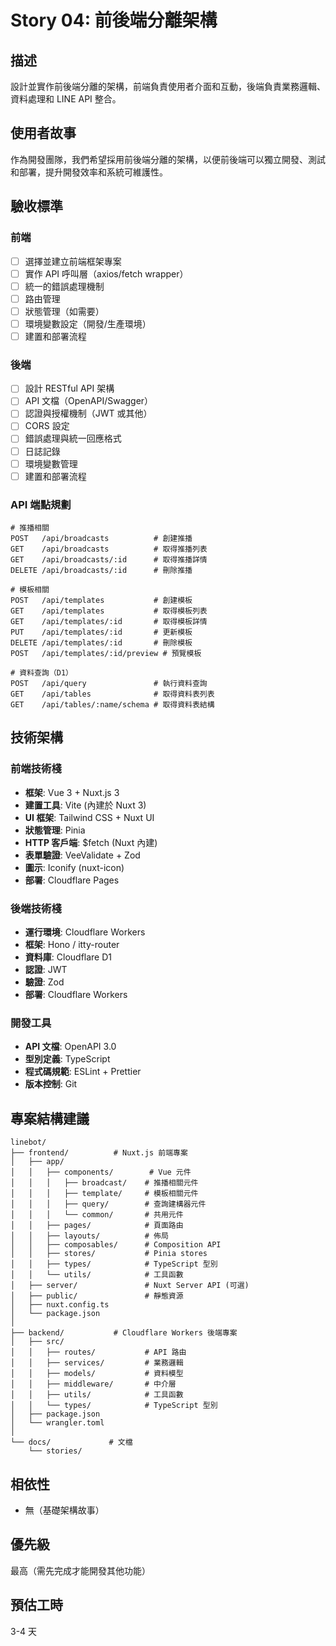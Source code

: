 # Story 04: 前後端分離架構

## 描述
設計並實作前後端分離的架構，前端負責使用者介面和互動，後端負責業務邏輯、資料處理和 LINE API 整合。

## 使用者故事
作為開發團隊，我們希望採用前後端分離的架構，以便前後端可以獨立開發、測試和部署，提升開發效率和系統可維護性。

## 驗收標準

### 前端
- [ ] 選擇並建立前端框架專案
- [ ] 實作 API 呼叫層（axios/fetch wrapper）
- [ ] 統一的錯誤處理機制
- [ ] 路由管理
- [ ] 狀態管理（如需要）
- [ ] 環境變數設定（開發/生產環境）
- [ ] 建置和部署流程

### 後端
- [ ] 設計 RESTful API 架構
- [ ] API 文檔（OpenAPI/Swagger）
- [ ] 認證與授權機制（JWT 或其他）
- [ ] CORS 設定
- [ ] 錯誤處理與統一回應格式
- [ ] 日誌記錄
- [ ] 環境變數管理
- [ ] 建置和部署流程

### API 端點規劃
```
# 推播相關
POST   /api/broadcasts          # 創建推播
GET    /api/broadcasts          # 取得推播列表
GET    /api/broadcasts/:id      # 取得推播詳情
DELETE /api/broadcasts/:id      # 刪除推播

# 模板相關
POST   /api/templates           # 創建模板
GET    /api/templates           # 取得模板列表
GET    /api/templates/:id       # 取得模板詳情
PUT    /api/templates/:id       # 更新模板
DELETE /api/templates/:id       # 刪除模板
POST   /api/templates/:id/preview # 預覽模板

# 資料查詢（D1）
POST   /api/query               # 執行資料查詢
GET    /api/tables              # 取得資料表列表
GET    /api/tables/:name/schema # 取得資料表結構
```

## 技術架構

### 前端技術棧
- **框架**: Vue 3 + Nuxt.js 3
- **建置工具**: Vite (內建於 Nuxt 3)
- **UI 框架**: Tailwind CSS + Nuxt UI
- **狀態管理**: Pinia
- **HTTP 客戶端**: $fetch (Nuxt 內建)
- **表單驗證**: VeeValidate + Zod
- **圖示**: Iconify (nuxt-icon)
- **部署**: Cloudflare Pages

### 後端技術棧
- **運行環境**: Cloudflare Workers
- **框架**: Hono / itty-router
- **資料庫**: Cloudflare D1
- **認證**: JWT
- **驗證**: Zod
- **部署**: Cloudflare Workers

### 開發工具
- **API 文檔**: OpenAPI 3.0
- **型別定義**: TypeScript
- **程式碼規範**: ESLint + Prettier
- **版本控制**: Git

## 專案結構建議
```
linebot/
├── frontend/          # Nuxt.js 前端專案
│   ├── app/
│   │   ├── components/        # Vue 元件
│   │   │   ├── broadcast/    # 推播相關元件
│   │   │   ├── template/     # 模板相關元件
│   │   │   ├── query/        # 查詢建構器元件
│   │   │   └── common/       # 共用元件
│   │   ├── pages/            # 頁面路由
│   │   ├── layouts/          # 佈局
│   │   ├── composables/      # Composition API
│   │   ├── stores/           # Pinia stores
│   │   ├── types/            # TypeScript 型別
│   │   └── utils/            # 工具函數
│   ├── server/               # Nuxt Server API (可選)
│   ├── public/               # 靜態資源
│   ├── nuxt.config.ts
│   └── package.json
│
├── backend/           # Cloudflare Workers 後端專案
│   ├── src/
│   │   ├── routes/           # API 路由
│   │   ├── services/         # 業務邏輯
│   │   ├── models/           # 資料模型
│   │   ├── middleware/       # 中介層
│   │   ├── utils/            # 工具函數
│   │   └── types/            # TypeScript 型別
│   ├── package.json
│   └── wrangler.toml
│
└── docs/             # 文檔
    └── stories/
```

## 相依性
- 無（基礎架構故事）

## 優先級
最高（需先完成才能開發其他功能）

## 預估工時
3-4 天
